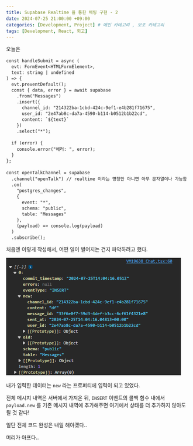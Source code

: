 ```yaml
---
title: Supabase Realtime 을 통한 채팅 구현 - 2
date: 2024-07-25 21:00:00 +09:00
categories: [Development, Project] # 메인 카테고리 , 보조 카테고리
tags: [Development, React, 회고]
---
```


오늘은

```tsx
const handleSubmit = async (
  evt: FormEvent<HTMLFormElement>,
  text: string | undefined
) => {
  evt.preventDefault();
  const { data, error } = await supabase
    .from("Messages")
    .insert({
      channel_id: "214322ba-1cbd-424c-9ef1-e4b281f71675",
      user_id: "2e47ab8c-da7a-4590-b114-b0512b1b22cd",
      content: `${text}`
    })
    .select("*");

  if (error) {
    console.error("에러: ", error);
  }
};

const openTalkChannel = supabase
  .channel("openTalk") // realtime 이라는 명칭만 아니면 아무 문자열이나 가능함
  .on(
    "postgres_changes",
    {
      event: "*",
      schema: "public",
      table: "Messages"
    },
    (payload) => console.log(payload)
  )
  .subscribe();
```

처음엔 이렇게 작성해서, 어떤 일이 벌어지는 건지 파악하려고 했다.

![payload 객체 확인](../assets/img/posts/2024-07-25-supabase-realtime-2-1.png)

내가 입력한 데이터는 `new` 라는 프로퍼티에 입력이 되고 있었다.

전체 메시지 내역은 서버에서 가져온 뒤, `INSERT` 이벤트의 콜백 함수 내에서 `payload.new` 를 기존 메시지 내역에 추가해주면 여기에서 상태를 더 추가하지 않아도 될 것 같다!

일단 전체 코드 완성은 내일 해야겠다..

머리가 아프다..
